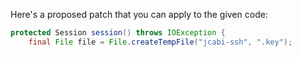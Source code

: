 Here's a proposed patch that you can apply to the given code:
```java
protected Session session() throws IOException {
    final File file = File.createTempFile("jcabi-ssh", ".key");
